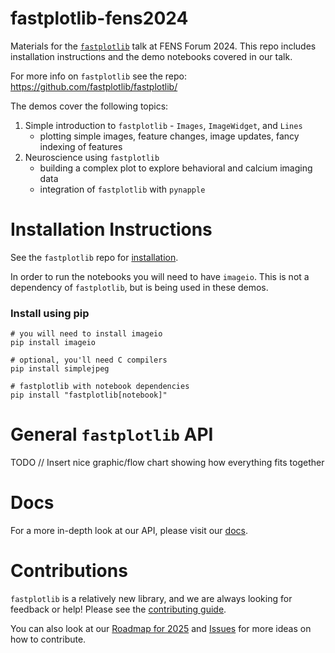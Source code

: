 # fastplotlib-fens2024

Materials for the [`fastplotlib`](https://github.com/fastplotlib/fastplotlib/) talk at FENS Forum 2024. This repo includes installation instructions and the demo notebooks covered in our talk.

For more info on `fastplotlib` see the repo: https://github.com/fastplotlib/fastplotlib/

The demos cover the following topics:
1. Simple introduction to `fastplotlib` - `Images`, `ImageWidget`, and `Lines`
   - plotting simple images, feature changes, image updates, fancy indexing of features
2. Neuroscience using `fastplotlib` 
   - building a complex plot to explore behavioral and calcium imaging data
   - integration of `fastplotlib` with `pynapple`

# Installation Instructions

See the `fastplotlib` repo for [installation](https://github.com/kushalkolar/fastplotlib#installation). 

In order to run the notebooks you will need to have `imageio`. This is not a dependency of `fastplotlib`, but is being used in these demos.

### Install using pip
```
# you will need to install imageio
pip install imageio

# optional, you'll need C compilers
pip install simplejpeg

# fastplotlib with notebook dependencies
pip install "fastplotlib[notebook]"
```

# General `fastplotlib` API
TODO // Insert nice graphic/flow chart showing how everything fits together

# Docs
For a more in-depth look at our API, please visit our [docs](http://fastplotlib.readthedocs.io/).

# Contributions
`fastplotlib` is a relatively new library, and we are always looking for feedback or help! Please see the [contributing guide](https://github.com/fastplotlib/fastplotlib/blob/main/CONTRIBUTING.md). 

You can also look at our [Roadmap for 2025](https://github.com/fastplotlib/fastplotlib/issues/55) and [Issues](https://github.com/fastplotlib/fastplotlib/issues) for more ideas on how to contribute.
